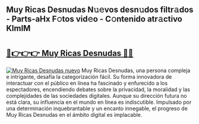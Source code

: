 ## Muy Ricas Desnudas N𝚞𝚎vos desn𝚞dos filtr𝚊dos - Parts-aHx F𝚘tos vid𝚎o - C𝚘ntenido atr𝚊ctivo KlmIM

# <h2><a href="http://mb0oe3h.tromn.icu/?c=Muy+Ricas+Desnudas">🔗👉👉👉 Muy Ricas Desnudas 🔗🔗</a></h2>

[![Muy Ricas Desnudas nuevo](https://i.imgur.com/pEAQMta.gif)](http://mb0oe3h.tromn.icu/?c=Muy+Ricas+Desnudas)
Muy Ricas Desnudas, una persona compleja e intrigante, desafía la categorización fácil. Su forma innovadora de interactuar con el público en línea ha fascinado y enfurecido a los espectadores, encendiendo debates sobre la privacidad, la moralidad y las complejidades de las sociedades digitales. Aunque su dirección futura no está clara, su influencia en el mundo en línea es indiscutible. Impulsado por una determinación inquebrantable y un encanto innegable, el progreso de Muy Ricas Desnudas en el ámbito digital es implacable.
